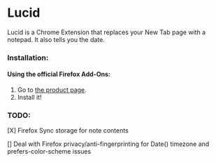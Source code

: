# Lucid

Lucid is a Chrome Extension that replaces your New Tab page with a notepad. It
also tells you the date.

### Installation:
#### Using the official Firefox Add-Ons:
1) Go to [the product page](https://addons.mozilla.org/en-US/firefox/addon/ff-lucid/).
2) Install it!

### TODO:

[X] Firefox Sync storage for note contents

[] Deal with Firefox privacy/anti-fingerprinting for Date() timezone and prefers-color-scheme issues
